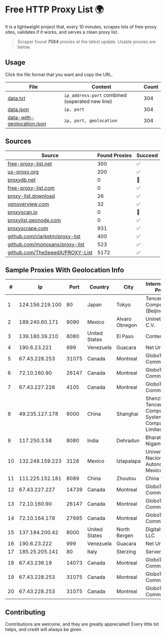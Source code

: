 
# Free HTTP Proxy List 🌍

It is a lightweight project that, every 10 minutes, scrapes lots of free-proxy sites, validates if it works, and serves a clean proxy list.


> Scraper found **7584** proxies at the latest update. Usable proxies are below.

## Usage

Click the file format that you want and copy the URL.


|File|Content|Count|
|----|-------|-----|
|[data.txt](https://raw.githubusercontent.com/themiralay/Proxy-List-World/master/data.txt)|`ip_address:port` combined (seperated new line)|304|
|[data.json](https://raw.githubusercontent.com/themiralay/Proxy-List-World/master/data.json)|`ip, port`|304|
|[data-with-geolocation.json](https://raw.githubusercontent.com/themiralay/Proxy-List-World/master/data-with-geolocation.json)|`ip, port, geolocation`|304|

## Sources

|Source|Found Proxies|Succeed|
|------|-------------|-------|
|[free-proxy-list.net](https://free-proxy-list.net)|300|✅|
|[us-proxy.org](https://www.us-proxy.org)|200|✅|
|[proxydb.net](http://proxydb.net)|0|🚫|
|[free-proxy-list.com](https://free-proxy-list.com/?page=&port=&type%5B%5D=http&type%5B%5D=https&up_time=0&search=Search)|0|✅|
|[proxy-list.download](https://www.proxy-list.download/HTTP)|26|✅|
|[vpnoverview.com](https://vpnoverview.com/privacy/anonymous-browsing/free-proxy-servers)|32|✅|
|[proxyscan.io](https://www.proxyscan.io)|0|🚫|
|[proxylist.geonode.com](https://proxylist.geonode.com/api/proxy-list?limit=300&page=1&sort_by=lastChecked&sort_type=desc&protocols=http,https)|0|✅|
|[proxyscrape.com](https://api.proxyscrape.com/v2/?request=displayproxies&protocol=http&timeout=10000&country=all&ssl=all&anonymity=all)|931|✅|
|[github.com/clarketm/proxy-list](https://raw.githubusercontent.com/clarketm/proxy-list/master/proxy-list-raw.txt)|400|✅|
|[github.com/monosans/proxy-list](https://raw.githubusercontent.com/monosans/proxy-list/main/proxies/http.txt)|523|✅|
|[github.com/TheSpeedX/PROXY-List](https://raw.githubusercontent.com/TheSpeedX/PROXY-List/master/http.txt)|5172|✅|


## Sample Proxies With Geolocation Info

|#|Ip|Port|Country|City|Internet Service Provider|
|-|--|----|-------|----|-------------------------|
|1|124.156.219.100|80|Japan|Tokyo|Tencent Cloud Computing (Beijing) Co|
|2|189.240.60.171|9090|Mexico|Alvaro Obregon|Uninet S.A. de C.V.|
|3|139.180.39.210|8080|United States|El Paso|Conterra|
|4|190.6.23.221|999|Venezuela|Guacara|Net Uno|
|5|67.43.228.253|31075|Canada|Montreal|GloboTech Communications|
|6|72.10.160.90|26147|Canada|Montreal|GloboTech Communications|
|7|67.43.227.228|4105|Canada|Montreal|GloboTech Communications|
|8|49.235.127.178|8000|China|Shanghai|Shenzhen Tencent Computer Systems Company Limited|
|9|117.250.3.58|8080|India|Dehradun|Bharat Sanchar Nigam Ltd|
|10|132.248.159.223|3128|Mexico|Iztapalapa|Universidad Nacional Autonoma de Mexico|
|11|111.225.152.181|8089|China|Zhoutou|China Telecom|
|12|67.43.227.227|14739|Canada|Montreal|GloboTech Communications|
|13|72.10.160.90|26147|Canada|Montreal|GloboTech Communications|
|14|72.10.164.178|27695|Canada|Montreal|GloboTech Communications|
|15|137.184.200.42|8000|United States|North Bergen|DigitalOcean, LLC|
|16|190.6.23.222|999|Venezuela|Guacara|Net Uno|
|17|185.25.205.141|80|Italy|Sterzing|Servereasy Italy|
|18|67.43.236.19|14073|Canada|Montreal|GloboTech Communications|
|19|67.43.228.253|31075|Canada|Montreal|GloboTech Communications|
|20|67.43.228.253|31075|Canada|Montreal|GloboTech Communications|



## Contributing

Contributions are welcome, and they are greatly appreciated! Every
little bit helps, and credit will always be given.

